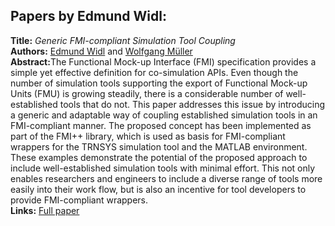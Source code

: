 <h2>Papers by Edmund Widl:</h2>
<p>
<b>Title:</b> <i> Generic FMI-compliant Simulation Tool Coupling </i> <br />
<b>Authors:</b> <a href="../authors/author_300.html">Edmund Widl</a> and <a href="../authors/author_189.html">Wolfgang Müller</a><br />
<b>Abstract:</b>The Functional Mock-up Interface (FMI) specification provides a simple yet effective definition for co-simulation APIs. Even though the number of simulation tools supporting the export of Functional Mock-up Units (FMU) is growing steadily, there is a considerable number of well-established tools that do not. This paper addresses this issue by introducing a generic and adaptable way of coupling established simulation tools in an FMI-compliant manner. The proposed concept has been implemented as part of the FMI++ library, which is used as basis for FMI-compliant wrappers for the TRNSYS simulation tool and the MATLAB environment. These examples demonstrate the potential of the proposed approach to include well-established simulation tools with minimal effort. This not only enables researchers and engineers to include a diverse range of tools more easily into their work flow, but is also an incentive for tool developers to provide FMI-compliant wrappers.<br />
<b>Links:</b> <a href="../submissions/ecp17132321_WidlMuller.pdf">Full paper</a></p>